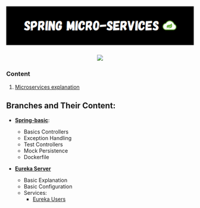 <h1 align="center">
    <img src="./assets/title.png" width="700" alt="SPRING MICROSERVICES">
</h1>

<div align="center">
    <img src="https://skillicons.dev/icons?i=github,git,idea,java,spring,mysql,docker" /> 
</div>


### Content

1. [Microservices explanation](./docs/microservices.md)


## Branches and Their Content:

* **[Spring-basic](https://github.com/CristianLopez3/spring-microservices/tree/basic-spring)**:

  - Basics Controllers
  - Exception Handling
  - Test Controllers
  - Mock Persistence
  - Dockerfile

* **[Eureka Server](https://github.com/CristianLopez3/spring-microservices/tree/eureka-server)**
  - Basic Explanation
  - Basic Configuration
  - Services:
     - [Eureka Users](https://github.com/CristianLopez3/spring-microservices/tree/eureka-server-users)
